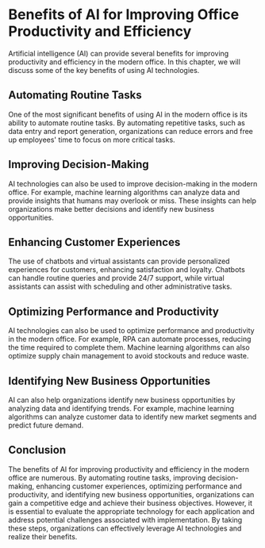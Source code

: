 Benefits of AI for Improving Office Productivity and Efficiency
=================================================================================================================

Artificial intelligence (AI) can provide several benefits for improving productivity and efficiency in the modern office. In this chapter, we will discuss some of the key benefits of using AI technologies.

Automating Routine Tasks
------------------------

One of the most significant benefits of using AI in the modern office is its ability to automate routine tasks. By automating repetitive tasks, such as data entry and report generation, organizations can reduce errors and free up employees' time to focus on more critical tasks.

Improving Decision-Making
-------------------------

AI technologies can also be used to improve decision-making in the modern office. For example, machine learning algorithms can analyze data and provide insights that humans may overlook or miss. These insights can help organizations make better decisions and identify new business opportunities.

Enhancing Customer Experiences
------------------------------

The use of chatbots and virtual assistants can provide personalized experiences for customers, enhancing satisfaction and loyalty. Chatbots can handle routine queries and provide 24/7 support, while virtual assistants can assist with scheduling and other administrative tasks.

Optimizing Performance and Productivity
---------------------------------------

AI technologies can also be used to optimize performance and productivity in the modern office. For example, RPA can automate processes, reducing the time required to complete them. Machine learning algorithms can also optimize supply chain management to avoid stockouts and reduce waste.

Identifying New Business Opportunities
--------------------------------------

AI can also help organizations identify new business opportunities by analyzing data and identifying trends. For example, machine learning algorithms can analyze customer data to identify new market segments and predict future demand.

Conclusion
----------

The benefits of AI for improving productivity and efficiency in the modern office are numerous. By automating routine tasks, improving decision-making, enhancing customer experiences, optimizing performance and productivity, and identifying new business opportunities, organizations can gain a competitive edge and achieve their business objectives. However, it is essential to evaluate the appropriate technology for each application and address potential challenges associated with implementation. By taking these steps, organizations can effectively leverage AI technologies and realize their benefits.
